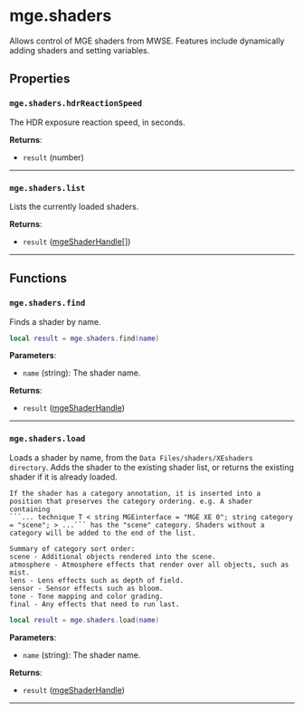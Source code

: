 # mge.shaders

Allows control of MGE shaders from MWSE. Features include dynamically adding shaders and setting variables.

## Properties

### `mge.shaders.hdrReactionSpeed`

The HDR exposure reaction speed, in seconds.

**Returns**:

* `result` (number)

***

### `mge.shaders.list`

Lists the currently loaded shaders.

**Returns**:

* `result` ([mgeShaderHandle](../../types/mgeShaderHandle)[])

***

## Functions

### `mge.shaders.find`

Finds a shader by name.

```lua
local result = mge.shaders.find(name)
```

**Parameters**:

* `name` (string): The shader name.

**Returns**:

* `result` ([mgeShaderHandle](../../types/mgeShaderHandle))

***

### `mge.shaders.load`

Loads a shader by name, from the `Data Files/shaders/XEshaders directory`. Adds the shader to the existing shader list, or returns the existing shader if it is already loaded.
	
	If the shader has a category annotation, it is inserted into a position that preserves the category ordering. e.g. A shader containing
	```... technique T < string MGEinterface = "MGE XE 0"; string category = "scene"; > ...``` has the "scene" category. Shaders without a category will be added to the end of the list.
	
	Summary of category sort order:
	scene - Additional objects rendered into the scene.
	atmosphere - Atmosphere effects that render over all objects, such as mist.
	lens - Lens effects such as depth of field.
	sensor - Sensor effects such as bloom.
	tone - Tone mapping and color grading.
	final - Any effects that need to run last.

```lua
local result = mge.shaders.load(name)
```

**Parameters**:

* `name` (string): The shader name.

**Returns**:

* `result` ([mgeShaderHandle](../../types/mgeShaderHandle))

***

